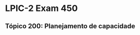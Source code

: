 # LPIC-2 Exam 450

## Tópico 200: Planejamento de capacidade
<!--stackedit_data:
eyJoaXN0b3J5IjpbMTU2MTAzMjQwMl19
-->